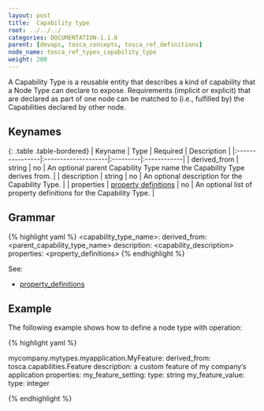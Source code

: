```yaml
---
layout: post
title:  Capability type
root: ../../../
categories: DOCUMENTATION-1.1.0
parent: [devops, tosca_concepts, tosca_ref_definitions]
node_name: tosca_ref_types_capability_type
weight: 200
---
```


A Capability Type is a reusable entity that describes a kind of capability that a Node Type can declare to expose.  Requirements (implicit or explicit) that are declared as part of one node can be matched to (i.e., fulfilled by) the Capabilities declared by other node.

## Keynames

{: .table .table-bordered}
| Keyname         | Type                | Required | Description |
|:----------------|:--------------------|:---------|:------------|
| derived_from | string | no | An optional parent Capability Type name the Capability Type derives from. |
| description | string | no | An optional description for the Capability Type. |
| properties | [property definitions](#/documentation/devops_guide/tosca_grammar/property_definition.html) | no | An optional list of property definitions for the Capability Type. |

## Grammar

{% highlight yaml %}
<capability_type_name>:
  derived_from: <parent_capability_type_name>
  description: <capability_description>
  properties:
    <property_definitions>
{% endhighlight %}

See:

- [property_definitions](#/documentation/devops_guide/tosca_grammar/property_definition.html)

## Example

The following example shows how to define a node type with operation:

{% highlight yaml %}

mycompany.mytypes.myapplication.MyFeature:
  derived_from: tosca.capabilities.Feature
  description: a custom feature of my company’s application
  properties:
    my_feature_setting:
      type: string
    my_feature_value:
      type: integer

{% endhighlight %}
